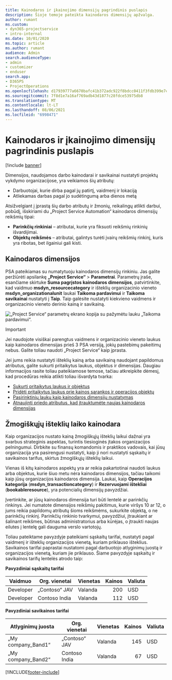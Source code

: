 ```yaml
---
title: Kainodaros ir įkainojimo dimensijų pagrindinis puslapis
description: Šioje temoje pateikta kainodaros dimensijų apžvalga.
author: rumant
ms.custom:
- dyn365-projectservice
- intro-internal
ms.date: 10/01/2020
ms.topic: article
ms.author: rumant
audience: Admin
search.audienceType:
- admin
- customizer
- enduser
search.app:
- D365PS
- ProjectOperations
ms.openlocfilehash: d17939777a6670bafc41b372adc922f8bdcc0411f3fdb399e7c9ab01eca87dd0
ms.sourcegitcommit: 7f8d1e7a16af769adb43d1877c28fdce53975db8
ms.translationtype: MT
ms.contentlocale: lt-LT
ms.lasthandoff: 08/06/2021
ms.locfileid: "6998471"
---
```

# <a name="pricing-and-costing-dimensions-home-page"></a>Kainodaros ir įkainojimo dimensijų pagrindinis puslapis

[!include [banner](../includes/psa-now-project-operations.md)]

Dimensijos, naudojamos darbo kainodarai ir savikainai nustatyti projektų vykdymo organizacijose, yra veikiamos šių atributų:

- Darbuotojai, kurie dirba pagal jų patirtį, vaidmenį ir lokaciją
- Atliekamas darbas pagal jo sudėtingumą arba dienos metą

Atsižvelgiant į įprastą šių darbo atributų ir žmonių, reikalingų atlikti darbui, pobūdį, išskiriami du „Project Service Automation“ kainodaros dimensijų reikšmių tipai: 

- **Parinkčių rinkiniai** – atributai, kurie yra fiksuoti reikšmių rinkinių išvardijimai.
- **Objektų reikšmės** – atributai, galintys turėti įvairų reikšmių rinkinį, kuris yra ribotas, bet ilgainiui gali kisti.

## <a name="pricing-dimensions"></a>Kainodaros dimensijos

PSA pateikiamas su numatytuoju kainodaros dimensijų rinkiniu. Jas galite peržiūrėti apsilankę **„Project Service“** > **Parametrai**. Parametrų įraše, esančiame skirtuke **Suma pagrįstos kainodaros dimensijos**, patvirtinkite, kad vaidmuo **msdyn_resourcecategory** ir išteklių organizacinio vieneto **msdyn_organizationalunit** laukai **Taikoma pardavimui** ir **Taikoma savikainai** nustatyti į **Taip**. Taip galėsite nustatyti kiekvieno vaidmens ir organizacinio vieneto derinio kainą ir savikainą.

![„Project Service“ parametrų ekrano kopija su pažymėtu lauku „Taikoma pardavimui“.](media/PS-OOB-parameters.png)

> [!IMPORTANT]
> Jei naudojote visiškai parengtus vaidmens ir organizacinio vieneto laukus kaip kainodaros dimensijas prieš 3 PSA versiją, jokių pastebimų pakeitimų nebus. Galite toliau naudoti „Project Service“ kaip įprasta. 

Jei jums reikia nustatyti išteklių kainą arba savikainą naudojant papildomus atributus, galite sukurti pritaikytus laukus, objektus ir dimensijas. Daugiau informacijos rasite toliau pateikiamose temose, tačiau atkreipkite dėmesį, kad procedūras reikia atlikti toliau išvardyta tvarka:

- [Sukurti pritaikytus laukus ir objektus](create-custom-fields-entities.md)
- [Pridėti pritaikytus laukus prie kainos sąrankos ir operacijos objektų](field-references.md)
- [Pasirinktinių laukų kaip kainodaros dimensijų nustatymas ](set-up-pricing-dimensions.md)
- [Atnaujinti priedo atributus, kad įtrauktumėte naujas kainodaros dimensijas](update-plug-in-attributes.md)

## <a name="pricing-human-resource-time"></a>Žmogiškųjų išteklių laiko kainodara
Kaip organizacijos nustato kainą žmogiškųjų išteklių laikui dažnai yra svarbus strateginis aspektas, turintis tiesioginės įtakos organizacijos pelningumui. Dirbkite su finansų komandomis ir praktikos vadovais, kai jūsų organizacija yra pasirengusi nustatyti, kaip ji nori nustatyti sąskaitų ir savikainos tarifus, skirtus žmogiškųjų išteklių laikui.

Vienas iš kitų kainodaros aspektų yra ar reikia pakartotinai naudoti laukus arba objektus, kurie šiuo metu nėra kainodaros dimensijos, tačiau taikomi kaip jūsų organizacijos kainodaros dimensija. Laukai, kaip **Operacijos kategorija** (**msdyn_transactioncategory**) ir **Rezervuojami ištekliai** (**bookableresource**), yra potencialių dimensijų pavyzdžiai. 

Įvertinkite, ar jūsų kainodaros dimensija turi būti lentelė ar parinkčių rinkinys. Jei numatote dimensijos reikšmių pakitimus, kurie viršys 10 ar 12, o jums reikia papildomų atributų šioms reikšmėms, sukurkite objektą, o ne parinkčių rinkinį. Parinkčių rinkinio tvarkymui, pavyzdžiui, įtraukiant ar šalinant reikšmes, būtinas administratorius arba kūrėjas, o įtraukti naujas eilutes į lentelę gali dauguma verslo vartotojų.

Toliau pateiktame pavyzdyje pateikiami sąskaitų tarifai, nustatyti pagal vaidmenį ir išteklių organizacijos vienetą, kuriam priklauso išteklius. Savikainos tarifai paprastai nustatomi pagal darbuotojo atlyginimų juostą ir organizacijos vienetą, kuriam jie priklauso. Šiame pavyzdyje sąskaitų ir savikainos tarifų lentelės atrodo taip:

**Pavyzdiniai sąskaitų tarifai**

| Vaidmuo        | Org. vienetai    |Vienetas      |Kainos      |Valiuta  |
| ------------|-------------|----------|----------:|----------|
| Developer   | „Contoso“ JAV  |Valanda | 200|USD     |
| Developer   | Contoso India |Valanda|   112|USD     |


**Pavyzdiniai savikainos tarifai**

| Atlyginimų juosta     | Org. vienetai    |Vienetas      |Kainos      |Valiuta  |
| ----------------|-------------|----------|----------:|----------|
| „My company_Band1“ | „Contoso“ JAV  |Valanda | 145|USD     |
| „My company_Band2“ | Contoso India |Valanda|   67|USD     |


[!INCLUDE[footer-include](../includes/footer-banner.md)]